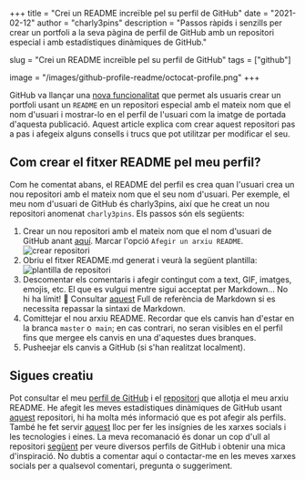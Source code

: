 +++
title = "Crei un README increïble pel su perfil de GitHub"
date = "2021-02-12"
author = "charly3pins"
description = "Passos ràpids i senzills per crear un portfoli a la seva pàgina de perfil de GitHub amb un repositori especial i amb estadístiques dinàmiques de GitHub."

slug = "Crei un README increïble pel su perfil de GitHub"
tags = ["github"]

image = "/images/github-profile-readme/octocat-profile.png"
+++

GitHub va llançar una [nova funcionalitat](https://docs.github.com/en/github/setting-up-and-managing-your-github-profile/managing-your-profile-readme) que permet als usuaris crear un portfoli usant un `README` en un repositori especial amb el mateix nom que el nom d'usuari i mostrar-lo en el perfil de l'usuari com la imatge de portada d'aquesta publicació. Aquest article explica com crear aquest repositori pas a pas i afegeix alguns consells i trucs que pot utilitzar per modificar el seu.

## Com crear el fitxer README pel meu perfil?
Com he comentat abans, el README del perfil es crea quan l'usuari crea un nou repositori amb el mateix nom que el seu nom d'usuari. Per exemple, el meu nom d'usuari de GitHub és charly3pins, així que he creat un nou repositori anomenat `charly3pins`. Els passos són els següents:

1. Crear un nou repositori amb el mateix nom que el nom d'usuari de GitHub anant [aquí](https://github.com/new). Marcar  l'opció `Afegir un arxiu README`.
![crear repositori](/images/github-profile-readme/new-repo.png)
2. Obriu el fitxer README.md generat i veurà la següent plantilla:
![plantilla de repositori](/images/github-profile-readme/repo-template.png)
3. Descomentar els comentaris i afegir contingut com a text, GIF, imatges, emojis, etc. El que es vulgui mentre sigui acceptat per Markdown... No hi ha límit! 🚀  Consultar [aquest](https://guides.github.com/pdfs/markdown-cheatsheet-online.pdf) Full de referència de Markdown si es necessita repassar la sintaxi de Markdown.
4. Comittejar el nou arxiu README. Recordar que els canvis han d'estar en la branca `master` o` main`; en cas contrari, no seran visibles en el perfil fins que mergee els canvis en una d'aquestes dues branques.
5. Pusheejar els canvis a GitHub (si s'han realitzat localment).

## Sigues creatiu

Pot consultar el meu [perfil de GitHub](https://github.com/charly3pins) i el [repositori](https://github.com/charly3pins/charly3pins) que allotja el meu arxiu README. He afegit les meves estadístiques dinàmiques de GitHub usant [aquest](https://github.com/anuraghazra/github-readme-stats) repositori, hi ha molta més informació que es pot afegir als perfils. També he fet servir [aquest](https://shields.io/) lloc per fer les insígnies de les xarxes socials i les tecnologies i eines.
La meva recomanació és donar un cop d'ull al repositori [següent](https://github.com/abhisheknaiidu/awesome-github-profile-readme) per veure diversos perfils de GitHub i obtenir una mica d'inspiració.
No dubtis a comentar aquí o contactar-me en les meves xarxes socials per a qualsevol comentari, pregunta o suggeriment.